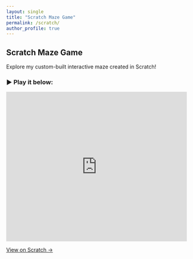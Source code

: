 ```yaml
---
layout: single
title: "Scratch Maze Game"
permalink: /scratch/
author_profile: true
---
```


## Scratch Maze Game

Explore my custom-built interactive maze created in Scratch!

### ▶️ Play it below:

<iframe src="https://scratch.mit.edu/projects/1159846122/" allowtransparency="true" width="485" height="402" frameborder="0" scrolling="no" allowfullscreen></iframe>

[View on Scratch →](https://scratch.mit.edu/projects/1159846122/) 

